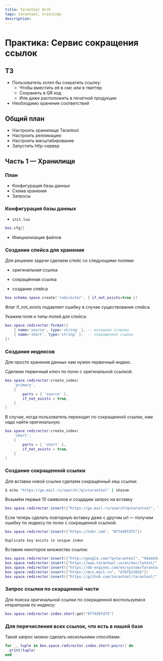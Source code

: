 ```yaml
---
title: Tarantool Arch
tags: tarantool, trainings
description:
---
```


# Практика: Сервис сокращения ссылок

## ТЗ

- Пользователь хотел бы сократить ссылку:
    - Чтобы вместить её в смс или в твиттер
    - Сохранить в QR код
    - Или даже расположить в печатной продукции
- Необходимо хранение соответствий

## Общий план

- Настроить хранилище Tarantool
- Настроить репликацию
- Настроить масштабирование
- Запустить http-сервер

## Часть 1 — Хранилище

### План

- Конфигурация базы данных
- Схема хранения
- Запросы

### Конфигурация базы данных

- `init.lua`
```lua
box.cfg{}
```
- Инициализация файлов

### Создание спейса для хранения

Для решение задачи сделаем спейс со следующими полями:
- оригинальная ссылка
- сокращённая ссылка

- создание спейса
```lua
box.schema.space.create('redirector', { if_not_exists=true })
```

Флаг if_not_exists подавляет ошибку в случае существования спейса.

Укажем поля и типы полей для спейса:
```lua
box.space.redirector:format({
    { name='source', type='string' }, -- исходная сслылка
    { name='short', type='string' },  -- сокращенная ссылка 
})
```

### Создание индексов 

Для просто хранения данных нам нужен первичный индекс.

Сделаем первичный ключ по полю с оригинальной ссылкой.

```lua
box.space.redirector:create_index(
    'primary',
    {
        parts = { 'source' },
        if_not_exists = true,
    }
)
```

В случае, когда пользователь переходит по сокращенной ссылке, нам надо найти оригинальную.

```lua
box.space.redirector:create_index(
    'short',
    {
        parts = { 'short' },
        if_not_exists = true,
    }
)
```

### Создание сокращенной ссылки

Для вставки новой ссылки сделаем сокращённый хеш ссылки:

```bash
$ echo "https://go.mail.ru/search\?q\=tarantool" | shasum
```

Возьмём первые 10 символов и создадим запрос на вставку

```lua
box.space.redirector:insert({"https://go.mail.ru/search?q=tarantool", "0f74d9fd75"})
```

Если теперь сделать повторную вставку даже с другим url — получим ошибку по индексу по полю с сокращенной ссылкой.

```lua
box.space.redirector:insert({"https://habr.com", "0f74d9fd75"})
```

```
Duplicate key exists in unique index 
```

Вставим некоторое множество ссылок:

```lua
box.space.redirector:insert({"http://google.com/?q=tarantool", "9da443d847"})
box.space.redirector:insert({"https://www.tarantool.io/en/doc/latest/", "e5b1f259a8"})
box.space.redirector:insert({"https://db-engines.com/en/system/Tarantool", "ad0e253828"})
box.space.redirector:insert({"https://mcs.mail.ru", "47bfb2302e"})
box.space.redirector:insert({"https://github.com/tarantool/tarantool/", "c1ceeaaf95"})
```

### Запрос ссылки по скарщенной части

Для поиска оригинальной ссылки по сокращенной воспользуемся итератором по индексу:

```lua
box.space.redirector.index.short:get("0f74d9fd75")
```

### Для перечисления всех ссылок, что есть в нашей базе

Такой запрос можно сделать несколькими способами:
```lua
for _, tuple in box.space.redirector.index.short:pairs() do 
  print(tuple)
end
```
